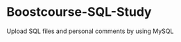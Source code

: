 # Boostcourse-SQL-Study
Upload SQL files and personal comments by using MySQL 










































